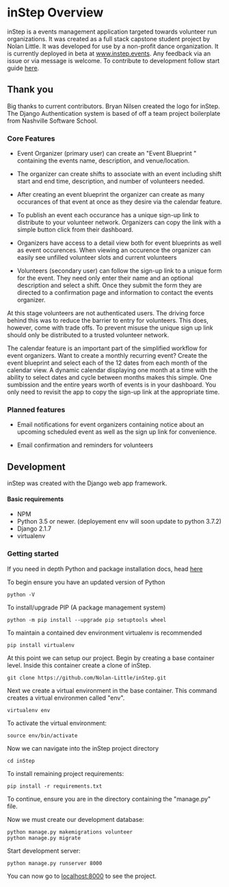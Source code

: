 # inStep Overview

inStep is a events management application targeted towards volunteer run organizations. It was created as a full stack capstone student project by Nolan Little. It was developed for use by a non-profit dance organization. It is currently deployed in beta at www.instep.events. Any feedback via an issue or via message is welcome. To contribute to development follow start guide [here](#Development).

## Thank you
Big thanks to current contributors. Bryan Nilsen created the logo for inStep. The Django Authentication system is based of off a team project boilerplate from Nashville Software School.

### Core Features

- Event Organizer (primary user) can create an "Event Blueprint " containing the events name, description, and venue/location.

- The organizer can create shifts to associate with an event including shift start and end time, description, and number of volunteers needed.

- After creating an event blueprint the organizer can create as many occurances of that event at once as they desire via the calendar feature.

- To publish an event each occurance has a unique sign-up link to distribute to your volunteer network. Organizers can copy the link with a simple button click from their dashboard.

- Organizers have access to a detail view both for event blueprints as well as event occurences. When viewing an occurence the organizer can easily see unfilled volunteer slots and current volunteers

- Volunteers (secondary user) can follow the sign-up link to a unique form for the event. They need only enter their name and an optional description and select a shift. Once they submit the form they are directed to a confirmation page and information to contact the events organizer.


At this stage volunteers are not authenticated users. The driving force behind this was to reduce the barrier to entry for volunteers. This does, however, come with trade offs. To prevent misuse the unique sign up link should only be distributed to a trusted volunteer network.

The calendar feature is an important part of the simplified workflow for event organizers. Want to create a monthly recurring event? Create the event blueprint and select each of the 12 dates from each month of the calendar view. A dynamic calendar displaying one month at a time with the ability to select dates and cycle between months makes this simple. One sumbission and the entire years worth of events is in your dashboard. You only need to revisit the app to copy the sign-up link at the appropriate time.

### Planned features

- Email notifications for event organizers containing notice about an upcoming scheduled event as well as the sign up link for convenience.

- Email confirmation and reminders for volunteers


## Development

inStep was created with the Django web app framework.

#### Basic requirements

- NPM
- Python 3.5 or newer. (deployement env will soon update to python 3.7.2)
- Django 2.1.7
- virtualenv

### Getting started
If you need in depth Python and package installation docs, head [here](https://packaging.python.org/tutorials/installing-packages/)

To begin ensure you have an updated version of Python

```
python -V
```

 To install/upgrade PIP (A package management system)
 ```
 python -m pip install --upgrade pip setuptools wheel
 ```

 To maintain a contained dev environment virtualenv is recommended

 ```
 pip install virtualenv
 ```

At this point we can setup our project. Begin by creating a base container level.
Inside this container create a clone of inStep.

```
git clone https://github.com/Nolan-Little/inStep.git
```

Next we create a virtual environment in the base container.
This command creates a virtual environmen called "env".

```
virtualenv env
```

To activate the virtual environment:
```
source env/bin/activate
```

Now we can navigate into the inStep project directory
```
cd inStep
```

To install remaining project requirements:
```
pip install -r requirements.txt
```

To continue, ensure you are in the directory containing the "manage.py" file.

Now we must create our development database:
```
python manage.py makemigrations volunteer
python manage.py migrate
```

Start development server:
```
python manage.py runserver 8000
```

You can now go to [localhost:8000](localhost:8000) to see the project.


